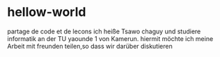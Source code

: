 # hellow-world
partage de code et de lecons
ich heiße Tsawo chaguy und studiere informatik an der TU yaounde 1 von Kamerun.
hiermit möchte ich meine Arbeit mit freunden teilen,so dass wir darüber diskutieren

